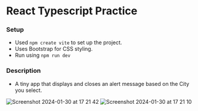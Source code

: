# React Typescript Practice

### Setup

- Used `npm create vite` to set up the project.
- Uses Bootstrap for CSS styling.
- Run using `npm run dev`

### Description

- A tiny app that displays and closes an alert message based on the City you select.

![Screenshot 2024-01-30 at 17 21 42](https://github.com/rhc07/react-typescript-practice/assets/76108704/2c4cc9a4-0666-402c-907f-80e03daa1bac)
![Screenshot 2024-01-30 at 17 21 10](https://github.com/rhc07/react-typescript-practice/assets/76108704/a6dfdbd6-a867-4812-9524-6e3376577344)
